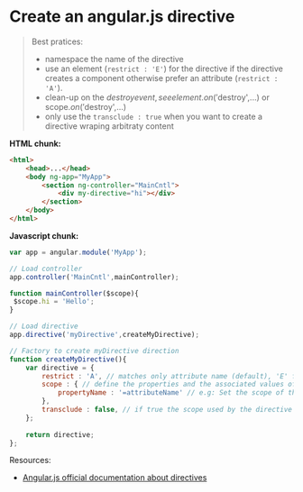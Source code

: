 # Create an angular.js directive

> Best pratices: 
> - namespace the name of the directive
> - use an element (`restrict : 'E'`) for the directive if the directive creates a component otherwise prefer an attribute (`restrict : 'A'`).
> - clean-up on the $destroy event, see element.on('$destroy',...) or scope.$on('$destroy',...)
> - only use the `transclude : true` when you want to create a directive wraping arbitraty content

**HTML chunk:**

```html
<html>
	<head>...</head>
    <body ng-app="MyApp">
    	<section ng-controller="MainCntl">
        	<div my-directive="hi"></div>
        </section>
    </body>
</html>
```

**Javascript chunk:**

```javascript
var app = angular.module('MyApp');

// Load controller
app.controller('MainCntl',mainController);

function mainController($scope){
 $scope.hi = 'Hello';
}

// Load directive
app.directive('myDirective',createMyDirective);

// Factory to create myDirective direction
function createMyDirective(){
	var directive = {
    	restrict : 'A', // matches only attribute name (default), 'E' for only element name and 'EA' for both.
        scope : { // define the properties and the associated values of the inner scope of the directive
        	propertyName : '=attributeName' // e.g: Set the scope of the directive with the property 'propertyName' having as value the value of the attribute with the name  'attribute-name' (noticed the change between CamelCase and Dash-LowerCase)
        },
        transclude : false, // if true the scope used by the directive is the scope outside the directive, typically the scope of the controller.
    };
    
    return directive;
};
```

Resources:

 - [Angular.js official documentation about directives](http://docs.angularjs.org/guide/directive)